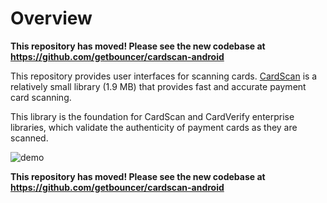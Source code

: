 # Overview
**This repository has moved! Please see the new codebase at https://github.com/getbouncer/cardscan-android**

This repository provides user interfaces for scanning cards. [CardScan](https://cardscan.io/) is a relatively small library (1.9 MB) that provides fast and accurate payment card scanning.

This library is the foundation for CardScan and CardVerify enterprise libraries, which validate the authenticity of payment cards as they are scanned.

![demo](docs/images/demo.gif)

**This repository has moved! Please see the new codebase at https://github.com/getbouncer/cardscan-android**

